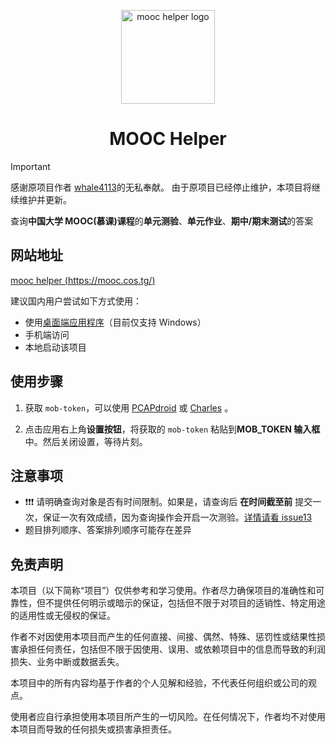 <p align="center">
  <a href="https://github.com/coxine/mooc-helper" rel="noopener" target="_blank"><img width="150" src="./docs/media/logo.svg" alt="mooc helper logo"></a>
</p>

<h1 align="center">MOOC Helper</h1>

> [!IMPORTANT]
>
> 感谢原项目作者 [whale4113](https://github.com/whale4113/)的无私奉献。
> 由于原项目已经停止维护，本项目将继续维护并更新。

查询**中国大学 MOOC(慕课)课程**的**单元测验**、**单元作业**、**期中/期末测试**的答案

## 网站地址

[mooc helper (https://mooc.cos.tg/)](https://mooc.cos.tg/)

建议国内用户尝试如下方式使用：

- 使用[桌面端应用程序](https://github.com/coxine/mooc-helper/releases)（目前仅支持 Windows）
- 手机端访问
- 本地启动该项目

## 使用步骤

1. 获取 `mob-token`，可以使用 [PCAPdroid](./docs/pcapdroid.md) 或 [Charles](./docs/charles.md) 。

2. 点击应用右上角**设置按钮**，将获取的 `mob-token` 粘贴到**MOB_TOKEN 输入框**中。然后关闭设置，等待片刻。

## 注意事项

- ❗❗❗ 请明确查询对象是否有时间限制。如果是，请查询后 **在时间截至前** 提交一次，保证一次有效成绩，因为查询操作会开启一次测验。[详情请看 issue13](https://github.com/xiaolu-lujunji/mooc-helper/issues/13)
- 题目排列顺序、答案排列顺序可能存在差异

## 免责声明

本项目（以下简称“项目”）仅供参考和学习使用。作者尽力确保项目的准确性和可靠性，但不提供任何明示或暗示的保证，包括但不限于对项目的适销性、特定用途的适用性或无侵权的保证。

作者不对因使用本项目而产生的任何直接、间接、偶然、特殊、惩罚性或结果性损害承担任何责任，包括但不限于因使用、误用、或依赖项目中的信息而导致的利润损失、业务中断或数据丢失。

本项目中的所有内容均基于作者的个人见解和经验，不代表任何组织或公司的观点。

使用者应自行承担使用本项目所产生的一切风险。在任何情况下，作者均不对使用本项目而导致的任何损失或损害承担责任。
